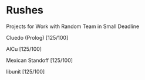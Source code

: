 # Rushes
Projects for Work with Random Team in Small Deadline

Cluedo (Prolog) [125/100]

AlCu [125/100]

Mexican Standoff [125/100]

libunit [125/100]
